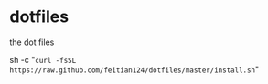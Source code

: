 dotfiles
========

the dot files

sh -c "`curl -fsSL https://raw.github.com/feitian124/dotfiles/master/install.sh`"
